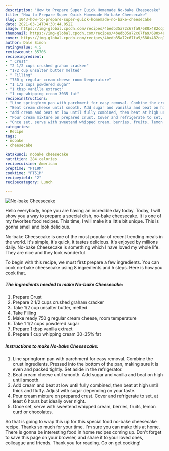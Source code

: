 ```yaml
---
description: "How to Prepare Super Quick Homemade No-bake Cheesecake"
title: "How to Prepare Super Quick Homemade No-bake Cheesecake"
slug: 1043-how-to-prepare-super-quick-homemade-no-bake-cheesecake
date: 2021-03-14T04:30:44.052Z
image: https://img-global.cpcdn.com/recipes/4bedb35a72c67fa9/680x482cq70/no-bake-cheesecake-recipe-main-photo.jpg
thumbnail: https://img-global.cpcdn.com/recipes/4bedb35a72c67fa9/680x482cq70/no-bake-cheesecake-recipe-main-photo.jpg
cover: https://img-global.cpcdn.com/recipes/4bedb35a72c67fa9/680x482cq70/no-bake-cheesecake-recipe-main-photo.jpg
author: Dale Simon
ratingvalue: 4.5
reviewcount: 35706
recipeingredient:
- " Crust"
- "2 1/2 cups crushed graham cracker"
- "1/2 cup unsalter butter melted"
- " Filling"
- "750 g regular cream cheese room temperature"
- "1 1/2 cups powdered sugar"
- "1 tbsp vanilla extract"
- "1 cup whipping cream 3035 fat"
recipeinstructions:
- "Line springform pan with parchment for easy removal. Combine the crust ingredients. Pressed into the bottom of the pan, making sure it is even and packed tightly. Set aside in the refrigerator."
- "Beat cream cheese until smooth. Add sugar and vanilla and beat on high until smooth."
- "Add cream and beat at low until fully combined, then beat at high until thick and fluffy. Adjust with sugar depending on your taste."
- "Pour cream mixture on prepared crust. Cover and refrigerate to set, at least 6 hours but ideally over night."
- "Once set, serve with sweetend whipped cream, berries, fruits, lemon curd or chocolates."
categories:
- Recipe
tags:
- nobake
- cheesecake

katakunci: nobake cheesecake 
nutrition: 284 calories
recipecuisine: American
preptime: "PT19M"
cooktime: "PT51M"
recipeyield: "2"
recipecategory: Lunch

---
```



![No-bake Cheesecake](https://img-global.cpcdn.com/recipes/4bedb35a72c67fa9/680x482cq70/no-bake-cheesecake-recipe-main-photo.jpg)

Hello everybody, hope you are having an incredible day today. Today, I will show you a way to prepare a special dish, no-bake cheesecake. It is one of my favorites food recipes. This time, I will make it a little bit unique. This is gonna smell and look delicious.

No-bake Cheesecake is one of the most popular of recent trending meals in the world. It's simple, it's quick, it tastes delicious. It's enjoyed by millions daily. No-bake Cheesecake is something which I have loved my whole life. They are nice and they look wonderful.




To begin with this recipe, we must first prepare a few ingredients. You can cook no-bake cheesecake using 8 ingredients and 5 steps. Here is how you cook that.

<!--inarticleads1-->

##### The ingredients needed to make No-bake Cheesecake:

1. Prepare  Crust
1. Prepare 2 1/2 cups crushed graham cracker
1. Take 1/2 cup unsalter butter, melted
1. Take  Filling
1. Make ready 750 g regular cream cheese, room temperature
1. Take 1 1/2 cups powdered sugar
1. Prepare 1 tbsp vanilla extract
1. Prepare 1 cup whipping cream 30-35% fat




<!--inarticleads2-->

##### Instructions to make No-bake Cheesecake:

1. Line springform pan with parchment for easy removal. Combine the crust ingredients. Pressed into the bottom of the pan, making sure it is even and packed tightly. Set aside in the refrigerator.
1. Beat cream cheese until smooth. Add sugar and vanilla and beat on high until smooth.
1. Add cream and beat at low until fully combined, then beat at high until thick and fluffy. Adjust with sugar depending on your taste.
1. Pour cream mixture on prepared crust. Cover and refrigerate to set, at least 6 hours but ideally over night.
1. Once set, serve with sweetend whipped cream, berries, fruits, lemon curd or chocolates.




So that is going to wrap this up for this special food no-bake cheesecake recipe. Thanks so much for your time. I'm sure you can make this at home. There is gonna be interesting food in home recipes coming up. Don't forget to save this page on your browser, and share it to your loved ones, colleague and friends. Thank you for reading. Go on get cooking!
